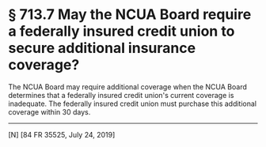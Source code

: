 # § 713.7   May the NCUA Board require a federally insured credit union to secure additional insurance coverage?

The NCUA Board may require additional coverage when the NCUA Board determines that a federally insured credit union's current coverage is inadequate. The federally insured credit union must purchase this additional coverage within 30 days.



---

[N] [84 FR 35525, July 24, 2019]





